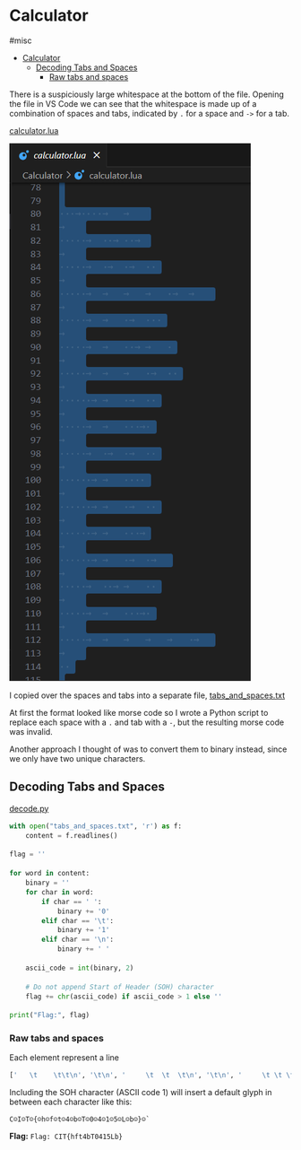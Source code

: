 # Calculator

#misc

- [Calculator](#calculator)
  - [Decoding Tabs and Spaces](#decoding-tabs-and-spaces)
    - [Raw tabs and spaces](#raw-tabs-and-spaces)


There is a suspiciously large whitespace at the bottom of the file. Opening the file in VS Code we can see that the whitespace is made up of a combination of spaces and tabs, indicated by `.` for a space and `->` for a tab.

[calculator.lua](/Calculator/calculator.lua)
<br>

![alt text](screenshots/image.png)


I copied over the spaces and tabs into a separate file, [tabs_and_spaces.txt](/Calculator/tabs_and_spaces.txt)

At first the format looked like morse code so I wrote a Python script to replace each space with a `.` and tab with a `-`, but the resulting morse code was invalid. 

Another approach I thought of was to convert them to binary instead, since we only have two unique characters. 


## Decoding Tabs and Spaces

[decode.py](/Calculator/decode.py)
<br>

```py
with open("tabs_and_spaces.txt", 'r') as f:
    content = f.readlines()

flag = ''

for word in content:
    binary = ''
    for char in word:
        if char == ' ':
            binary += '0'
        elif char == '\t':
            binary += '1'
        elif char == '\n':
            binary += ' '
            
    ascii_code = int(binary, 2)

    # Do not append Start of Header (SOH) character
    flag += chr(ascii_code) if ascii_code > 1 else '' 

print("Flag:", flag)
```

### Raw tabs and spaces

Each element represent a line
```py
['   \t    \t\t\n', '\t\n', '     \t  \t  \t\n', '\t\n', '     \t \t \t  \n', '\t\n', '     \t\t\t\t \t\t\n', '\t\n', '     \t\t \t   \n', '\t\n', '     \t\t  \t\t \n', '\t\n', '     \t\t\t \t  \n', '\t\n', '      \t\t \t  \n', '\t\n', '     \t\t   \t \n', '\t\n', '     \t \t \t  \n', '\t\n', '      \t\t    \n', '\t\n', '      \t\t \t  \n', '\t\n', '      \t\t   \t\n', '\t\n', '      \t\t \t \t\n', '\t\n', '     \t  \t\t  \n', '\t\n', '     \t\t   \t \n', '\t\n', '     \t\t\t\t\t \t\n', '\t\n', '  ']
```

Including the SOH character (ASCII code 1) will insert a default glyph in between each character like this:

```
C☺I☺T☺{☺h☺f☺t☺4☺b☺T☺0☺4☺1☺5☺L☺b☺}☺`
```

**Flag:** `Flag: CIT{hft4bT0415Lb}`